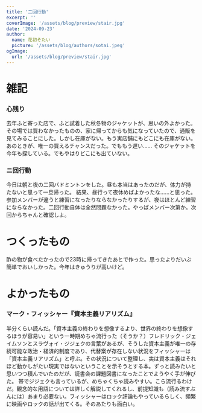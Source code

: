 ```yaml
---
title: '二回行動'
excerpt: ''
coverImage: '/assets/blog/preview/stair.jpg'
date: '2024-09-23'
author:
  name: 花初そたい
  picture: '/assets/blog/authors/sotai.jpeg'
ogImage:
  url: '/assets/blog/preview/stair.jpg'
---
```

# 雑記
### 心残り
去年ふと寄った店で、ふと試着した秋冬物のジャケットが、思いの外よかった。その場では買わなかったものの、家に帰ってからも気になっていたので、通販を見てみることにした。しかし在庫がない。もう実店舗にもどこにも在庫がない。あのときが、唯一の買えるチャンスだった。でももう遅い……
そのジャケットを今年も探している。でもやはりどこにも出ていない。

### ニ回行動
今日は朝と夜の二回バドミントンをした。昼も本当はあったのだが、体力が持たないと思って一旦帰った。
結果、昼行って夜休めばよかったな……と思った。参加メンバーが違うと練習になったりならなかったりするが、夜はほとんど練習にならなかった。二回行動自体は全然問題なかった。やっぱメンバー次第か。次回からちゃんと確認しよ。

# つくったもの
酢の物が食べたかったので23時に帰ってきたあとで作った。思ったよりだいぶ簡単でおいしかった。今年はきゅうりが高いけど。

# よかったもの
### マーク・フィッシャー『資本主義リアリズム』
半分くらい読んだ。「資本主義の終わりを想像するより、世界の終わりを想像するほうが容易い」という一時期めちゃ流行った（そうか？）フレドリック・ジェイムソンとスラヴォイ・ジジェクの言葉があるが、そうした資本主義が唯一の存続可能な政治・経済的制度であり、代替案が存在しない状況をフィッシャーは「資本主義リアリズム」と呼ぶ。その状況について整理し、実は資本主義はそれほど動かしがたい現実ではないということを示そうとする本。ずっと読みたいと思いつつ積んでいたのだが、読書会の課題図書になったことでようやく手が伸びた。
帯でジジェクも言っているが、めちゃくちゃ読みやすい。こら流行るわけだ。観念的な用語については詳しく解説してくれるし、前提知識も（読み流すぶんには）あまり必要ない。フィッシャーはロック評論もやっているらしく、頻繁に映画やロックの話が出てくる。そのあたりも面白い。